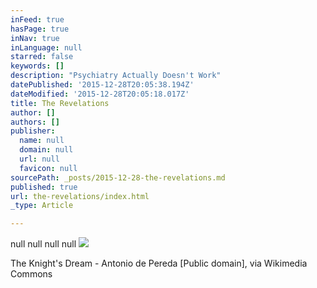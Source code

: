 ```yaml
---
inFeed: true
hasPage: true
inNav: true
inLanguage: null
starred: false
keywords: []
description: "Psychiatry Actually Doesn't Work"
datePublished: '2015-12-28T20:05:38.194Z'
dateModified: '2015-12-28T20:05:18.017Z'
title: The Revelations
author: []
authors: []
publisher:
  name: null
  domain: null
  url: null
  favicon: null
sourcePath: _posts/2015-12-28-the-revelations.md
published: true
url: the-revelations/index.html
_type: Article

---
```

null
null
null
null
![](https://the-grid-user-content.s3-us-west-2.amazonaws.com/609f38fb-4e89-4434-a668-0c4f3fa65a68.jpg)

The Knight's Dream - Antonio de Pereda \[Public domain\], via Wikimedia Commons